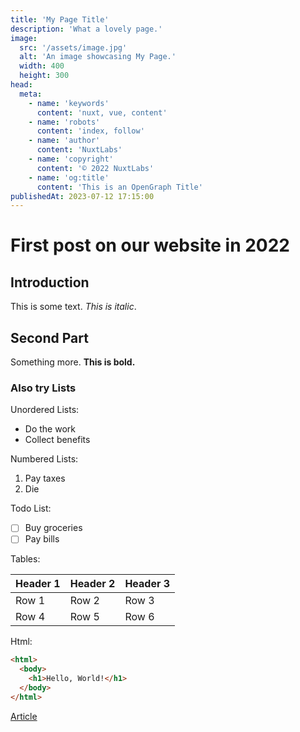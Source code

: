 ```yaml
---
title: 'My Page Title'
description: 'What a lovely page.'
image:
  src: '/assets/image.jpg'
  alt: 'An image showcasing My Page.'
  width: 400
  height: 300
head:
  meta:
    - name: 'keywords'
      content: 'nuxt, vue, content'
    - name: 'robots'
      content: 'index, follow'
    - name: 'author'
      content: 'NuxtLabs'
    - name: 'copyright'
      content: '© 2022 NuxtLabs'
    - name: 'og:title'
      content: 'This is an OpenGraph Title'
publishedAt: 2023-07-12 17:15:00
---
```


# First post on our website in 2022

## Introduction

This is some text. _This is italic_.

## Second Part

Something more. **This is bold.**

### Also try Lists

Unordered Lists:

- Do the work
- Collect benefits

Numbered Lists:

1. Pay taxes
2. Die

Todo List:

- [ ] Buy groceries
- [ ] Pay bills

Tables:

| Header 1 | Header 2 | Header 3 |
| -------- | -------- | -------- |
| Row 1    | Row 2    | Row 3    |
| Row 4    | Row 5    | Row 6    |

Html:

```html
<html>
  <body>
    <h1>Hello, World!</h1>
  </body>
</html>
```

[Article](http://localhost:3000/blog/second)
